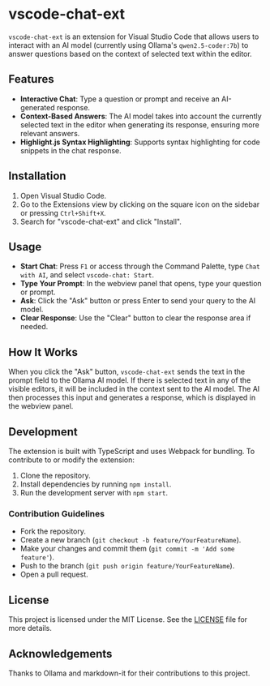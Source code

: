 # vscode-chat-ext

`vscode-chat-ext` is an extension for Visual Studio Code that allows users to interact with an AI model (currently using Ollama's `qwen2.5-coder:7b`) to answer questions based on the context of selected text within the editor.

## Features

- **Interactive Chat**: Type a question or prompt and receive an AI-generated response.
- **Context-Based Answers**: The AI model takes into account the currently selected text in the editor when generating its response, ensuring more relevant answers.
- **Highlight.js Syntax Highlighting**: Supports syntax highlighting for code snippets in the chat response.

## Installation

1. Open Visual Studio Code.
2. Go to the Extensions view by clicking on the square icon on the sidebar or pressing `Ctrl+Shift+X`.
3. Search for "vscode-chat-ext" and click "Install".

## Usage

- **Start Chat**: Press `F1` or access through the Command Palette, type `Chat with AI`, and select `vscode-chat: Start`.
- **Type Your Prompt**: In the webview panel that opens, type your question or prompt.
- **Ask**: Click the "Ask" button or press Enter to send your query to the AI model.
- **Clear Response**: Use the "Clear" button to clear the response area if needed.

## How It Works

When you click the "Ask" button, `vscode-chat-ext` sends the text in the prompt field to the Ollama AI model. If there is selected text in any of the visible editors, it will be included in the context sent to the AI model. The AI then processes this input and generates a response, which is displayed in the webview panel.

## Development

The extension is built with TypeScript and uses Webpack for bundling. To contribute to or modify the extension:

1. Clone the repository.
2. Install dependencies by running `npm install`.
3. Run the development server with `npm start`.

### Contribution Guidelines

- Fork the repository.
- Create a new branch (`git checkout -b feature/YourFeatureName`).
- Make your changes and commit them (`git commit -m 'Add some feature'`).
- Push to the branch (`git push origin feature/YourFeatureName`).
- Open a pull request.

## License

This project is licensed under the MIT License. See the [LICENSE](LICENSE) file for more details.

## Acknowledgements

Thanks to Ollama and markdown-it for their contributions to this project.
